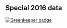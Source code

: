 ## Special 2016 data

[![Greenkeeper badge](https://badges.greenkeeper.io/zanjs/mantousiui.svg)](https://greenkeeper.io/)